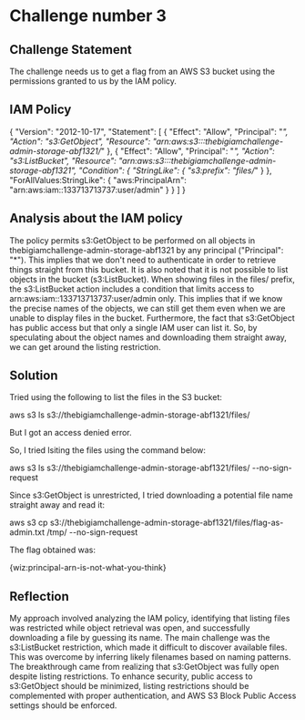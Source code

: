 # Challenge number 3

## Challenge Statement
The challenge needs us to get a flag from an AWS S3 bucket using the permissions granted to us by the IAM policy.

## IAM Policy

{
  "Version": "2012-10-17",
  "Statement": [
    {
      "Effect": "Allow",
      "Principal": "*",
      "Action": "s3:GetObject",
      "Resource": "arn:aws:s3:::thebigiamchallenge-admin-storage-abf1321/*"
    },
    {
      "Effect": "Allow",
      "Principal": "*",
      "Action": "s3:ListBucket",
      "Resource": "arn:aws:s3:::thebigiamchallenge-admin-storage-abf1321",
      "Condition": {
        "StringLike": {
          "s3:prefix": "files/*"
        }
      },
      "ForAllValues:StringLike": {
        "aws:PrincipalArn": "arn:aws:iam::133713713737:user/admin"
      }
    }
  ]
}

    

## Analysis about the IAM policy

The policy permits s3:GetObject to be performed on all objects in thebigiamchallenge-admin-storage-abf1321 by any principal ("Principal": "*"). This implies that we don't need to authenticate in order to retrieve things straight from this bucket. It is also noted that it is not possible to list objects in the bucket (s3:ListBucket).
When showing files in the files/ prefix, the s3:ListBucket action includes a condition that limits access to arn:aws:iam::133713713737:user/admin only.
This implies that if we know the precise names of the objects, we can still get them even when we are unable to display files in the bucket.
Furthermore, the fact that s3:GetObject has public access but that only a single IAM user can list it. So, by speculating about the object names and downloading them straight away, we can get around the listing restriction.

## Solution

Tried using the following to list the files in the S3 bucket:

aws s3 ls s3://thebigiamchallenge-admin-storage-abf1321/files/ 

But I got an access denied error.

So, I tried lsiting the files using the command below:

aws s3 ls s3://thebigiamchallenge-admin-storage-abf1321/files/ --no-sign-request

Since s3:GetObject is unrestricted, I tried downloading a potential file name straight away and read it:

aws s3 cp s3://thebigiamchallenge-admin-storage-abf1321/files/flag-as-admin.txt /tmp/ --no-sign-request

The flag obtained was:

{wiz:principal-arn-is-not-what-you-think}
    
## Reflection
My approach involved analyzing the IAM policy, identifying that listing files was restricted while object retrieval was open, and successfully downloading a file by guessing its name. The main challenge was the s3:ListBucket restriction, which made it difficult to discover available files. This was overcome by inferring likely filenames based on naming patterns. The breakthrough came from realizing that s3:GetObject was fully open despite listing restrictions. To enhance security, public access to s3:GetObject should be minimized, listing restrictions should be complemented with proper authentication, and AWS S3 Block Public Access settings should be enforced.
